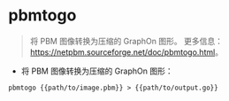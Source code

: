 # pbmtogo

> 将 PBM 图像转换为压缩的 GraphOn 图形。
> 更多信息：<https://netpbm.sourceforge.net/doc/pbmtogo.html>。

- 将 PBM 图像转换为压缩的 GraphOn 图形：

`pbmtogo {{path/to/image.pbm}} > {{path/to/output.go}}`